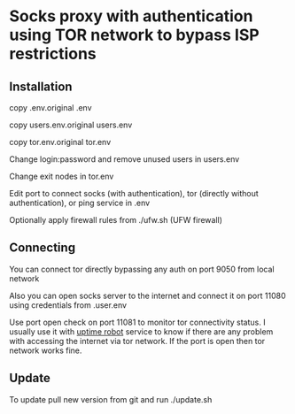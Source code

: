 # Socks proxy with authentication using TOR network to bypass ISP restrictions

## Installation

copy .env.original .env

copy users.env.original users.env

copy tor.env.original tor.env

Change login:password and remove unused users in users.env

Change exit nodes in tor.env

Edit port to connect socks (with authentication), tor (directly without authentication), or ping service in .env

Optionally apply firewall rules from ./ufw.sh (UFW firewall)

## Connecting

You can connect tor directly bypassing any auth on port 9050 from local network

Also you can open socks server to the internet and connect it on port 11080 using credentials from .user.env

Use port open check on port 11081 to monitor tor connectivity status. I usually use it with [uptime robot](https://uptimerobot.com/) service to know if there are any problem with accessing the internet via tor network. If the port is open then tor network works fine.

## Update
To update pull new version from git and run ./update.sh